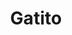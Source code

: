 ---
title: Gatito
date: 
draft: false

# descripcion
description : Dije de plata 925 y nácar

materials: Plata 925

color: Plateado y nácar blanco

dimensions: 2,5cm largo

code: 02-25-0621

type: "Dijes"

categories: []

price: $2.950,00

# Images
# first image will be shown in the product page
images:
  # - image: "images/path_to_image"
  # La ubicacion de las imagenes es imagenes/Dijes/Dijes.Nácar/02-25-0621-gatito
  - image: "./images/dijes/nácar/02-25-0621.JPG"
---